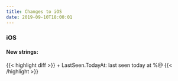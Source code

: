```yaml
---
title: Changes to iOS
date: 2019-09-10T18:00:01
---
```

<h3>iOS</h3>
<h4>New strings:</h4>
{{< highlight diff >}}
+ LastSeen.TodayAt: last seen today at %@
{{< /highlight >}}

